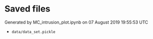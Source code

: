 # Saved files 


Generated by MC_intrusion_plot.ipynb on 07 August 2019 19:55:53 UTC

*  `data/data_set.pickle` 
